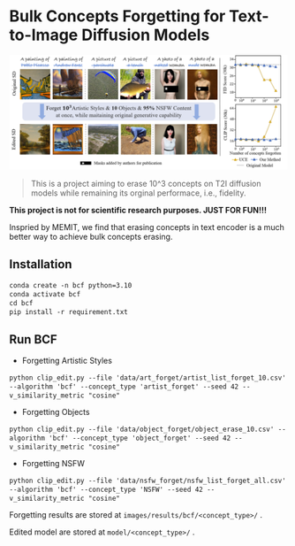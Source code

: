# Bulk Concepts Forgetting for Text-to-Image Diffusion Models

<img style="witdh: 100%;" src="images/first_pic.png">

> This is a project aiming to erase 10^3 concepts on T2I diffusion models while remaining its orginal performace, i.e., fidelity.

**This project is not for scientific research purposes. JUST FOR FUN!!!**

Inspried by MEMIT, we find that erasing concepts in text encoder is a much better way to achieve bulk concepts erasing.

## Installation
```
conda create -n bcf python=3.10
conda activate bcf
cd bcf
pip install -r requirement.txt
```

## Run BCF

- Forgetting Artistic Styles

```
python clip_edit.py --file 'data/art_forget/artist_list_forget_10.csv' --algorithm 'bcf' --concept_type 'artist_forget' --seed 42 --v_similarity_metric "cosine"
```

- Forgetting Objects

```
python clip_edit.py --file 'data/object_forget/object_erase_10.csv' --algorithm 'bcf' --concept_type 'object_forget' --seed 42 --v_similarity_metric "cosine"
```

- Forgetting NSFW

```
python clip_edit.py --file 'data/nsfw_forget/nsfw_list_forget_all.csv' --algorithm 'bcf' --concept_type 'NSFW' --seed 42 --v_similarity_metric "cosine"
```

Forgetting results are stored at `images/results/bcf/<concept_type>/` .

Edited model are stored at `model/<concept_type>/` .



